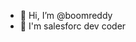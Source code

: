 - 👋 Hi, I’m @boomreddy
- 👀 I'm salesforc dev coder

<!---
boomreddy/boomreddy is a ✨ special ✨ repository because its `README.md` (this file) appears on your GitHub profile.
You can click the Preview link to take a look at your changes.
--->
